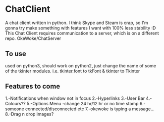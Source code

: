 # ChatClient
A chat client written in python.
I think Skype and Steam is crap, so I'm gonna try make something with features I want with 100% less stability :D
This Chat Client requires communication to a server, which is on a different repo. OkeWoke/ChatServer
## To use
used on python3, should work on python2, just change the name of some of the tkinter modules. 
i.e. tkinter.font to tkFont & tkinter to Tkinter

## Features to come
1.-Notifications when window not in focus
2.-Hyperlinks
3.-User Bar
4.-Colours??
5.-Options Menu -change 24 hr/12 hr or no time stamp
6.-someone connected/disconnected etc
7.-okewoke is typing a message...
8.-Drag n drop images?
